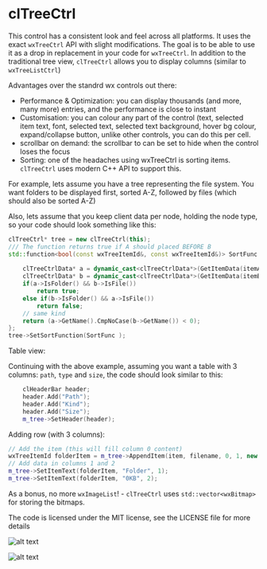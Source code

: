 # clTreeCtrl

This control has a consistent look and feel across all platforms. It uses the exact `wxTreeCtrl` API with slight modifications. The goal is to be able to use it as a drop in replacement in your code for `wxTreeCtrl`.
In addition to the traditional tree view, `clTreeCtrl` allows you to display columns (similar to `wxTreeListCtrl`)

Advantages over the standrd wx controls out there:
- Performance & Optimization: you can display thousands (and more, many more) entries, and the performance is close to instant
- Customisation: you can colour any part of the control (text, selected item text, font, selected text, selected text background, hover bg colour, expand/collapse button, unlike other controls, you can do this per cell. 
- scrollbar on demand: the scrollbar to can be set to hide when the control loses the focus
- Sorting: one of the headaches using wxTreeCtrl is sorting items. `clTreeCtrl` uses modern C++ API to support this. 

For example, lets assume you have a tree representing the file system. You want folders to be displayed first, sorted A-Z, followed by files (which should also be sorted A-Z)

Also, lets assume that you keep client data per node, holding the node type, so your code should look something like this:

```c++
clTreeCtrl* tree = new clTreeCtrl(this);
/// The function returns true if A should placed BEFORE B
std::function<bool(const wxTreeItemId&, const wxTreeItemId&)> SortFunc = [&](const wxTreeItemId& itemA,
                                                                             const wxTreeItemId& itemB) {
    clTreeCtrlData* a = dynamic_cast<clTreeCtrlData*>(GetItemData(itemA));
    clTreeCtrlData* b = dynamic_cast<clTreeCtrlData*>(GetItemData(itemB));
    if(a->IsFolder() && b->IsFile())
        return true;
    else if(b->IsFolder() && a->IsFile())
        return false;
    // same kind
    return (a->GetName().CmpNoCase(b->GetName()) < 0);
};
tree->SetSortFunction(SortFunc );
```

Table view:

Continuing with the above example, assuming you want a table with 3 columns: `path`, `type` and `size`, the code should look similar to  this:

```c++
    clHeaderBar header;
    header.Add("Path");
    header.Add("Kind");
    header.Add("Size");
    m_tree->SetHeader(header);
```

Adding row (with 3 columns):

```c++              
// Add the item (this will fill column 0 content)
wxTreeItemId folderItem = m_tree->AppendItem(item, filename, 0, 1, new MyItemData(fn.GetFullPath(), true));
// Add data in columns 1 and 2
m_tree->SetItemText(folderItem, "Folder", 1);
m_tree->SetItemText(folderItem, "0KB", 2);
```

As a bonus, no more `wxImageList`! - `clTreeCtrl` uses `std::vector<wxBitmap>` for storing the bitmaps.

The code is licensed under the MIT license, see the LICENSE file for more details

![alt text](https://github.com/eranif/clTreeCtrl/blob/master/clTreeCtrl-Linux.png)

![alt text](https://github.com/eranif/clTreeCtrl/blob/master/clTreeCtrl-Windows.png)
